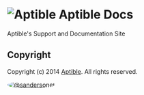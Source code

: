 # ![Aptible](http://aptible-media-assets-manual.s3.amazonaws.com/tiny-github-icon.png) Aptible Docs

Aptible's Support and Documentation Site

## Copyright

Copyright (c) 2014 [Aptible](https://www.aptible.com). All rights reserved.

[<img src="https://s.gravatar.com/avatar/9b58236204e844e3181e43e05ddb0809?s=60" style="border-radius: 50%;" alt="@sandersonet" />](https://github.com/sandersonet)